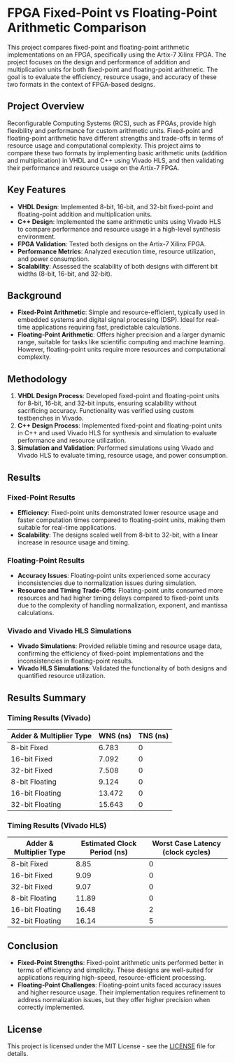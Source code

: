 # FPGA Fixed-Point vs Floating-Point Arithmetic Comparison

This project compares fixed-point and floating-point arithmetic implementations on an FPGA, specifically using the Artix-7 Xilinx FPGA. The project focuses on the design and performance of addition and multiplication units for both fixed-point and floating-point arithmetic. The goal is to evaluate the efficiency, resource usage, and accuracy of these two formats in the context of FPGA-based designs.

## Project Overview

Reconfigurable Computing Systems (RCS), such as FPGAs, provide high flexibility and performance for custom arithmetic units. Fixed-point and floating-point arithmetic have different strengths and trade-offs in terms of resource usage and computational complexity. This project aims to compare these two formats by implementing basic arithmetic units (addition and multiplication) in VHDL and C++ using Vivado HLS, and then validating their performance and resource usage on the Artix-7 FPGA.

## Key Features

- **VHDL Design**: Implemented 8-bit, 16-bit, and 32-bit fixed-point and floating-point addition and multiplication units.
- **C++ Design**: Implemented the same arithmetic units using Vivado HLS to compare performance and resource usage in a high-level synthesis environment.
- **FPGA Validation**: Tested both designs on the Artix-7 Xilinx FPGA.
- **Performance Metrics**: Analyzed execution time, resource utilization, and power consumption.
- **Scalability**: Assessed the scalability of both designs with different bit widths (8-bit, 16-bit, and 32-bit).

## Background

- **Fixed-Point Arithmetic**: Simple and resource-efficient, typically used in embedded systems and digital signal processing (DSP). Ideal for real-time applications requiring fast, predictable calculations.
- **Floating-Point Arithmetic**: Offers higher precision and a larger dynamic range, suitable for tasks like scientific computing and machine learning. However, floating-point units require more resources and computational complexity.

## Methodology

1. **VHDL Design Process**: Developed fixed-point and floating-point units for 8-bit, 16-bit, and 32-bit inputs, ensuring scalability without sacrificing accuracy. Functionality was verified using custom testbenches in Vivado.
2. **C++ Design Process**: Implemented fixed-point and floating-point units in C++ and used Vivado HLS for synthesis and simulation to evaluate performance and resource utilization.
3. **Simulation and Validation**: Performed simulations using Vivado and Vivado HLS to evaluate timing, resource usage, and power consumption.

## Results

### Fixed-Point Results

- **Efficiency**: Fixed-point units demonstrated lower resource usage and faster computation times compared to floating-point units, making them suitable for real-time applications.
- **Scalability**: The designs scaled well from 8-bit to 32-bit, with a linear increase in resource usage and timing.

### Floating-Point Results

- **Accuracy Issues**: Floating-point units experienced some accuracy inconsistencies due to normalization issues during simulation.
- **Resource and Timing Trade-Offs**: Floating-point units consumed more resources and had higher timing delays compared to fixed-point units due to the complexity of handling normalization, exponent, and mantissa calculations.

### Vivado and Vivado HLS Simulations

- **Vivado Simulations**: Provided reliable timing and resource usage data, confirming the efficiency of fixed-point implementations and the inconsistencies in floating-point results.
- **Vivado HLS Simulations**: Validated the functionality of both designs and quantified resource utilization.

## Results Summary

### Timing Results (Vivado)
| Adder & Multiplier Type | WNS (ns) | TNS (ns) |
| ----------------------- | -------- | -------- |
| 8-bit Fixed             | 6.783    | 0        |
| 16-bit Fixed            | 7.092    | 0        |
| 32-bit Fixed            | 7.508    | 0        |
| 8-bit Floating          | 9.124    | 0        |
| 16-bit Floating         | 13.472   | 0        |
| 32-bit Floating         | 15.643   | 0        |

### Timing Results (Vivado HLS)
| Adder & Multiplier Type | Estimated Clock Period (ns) | Worst Case Latency (clock cycles) |
| ----------------------- | --------------------------- | --------------------------------- |
| 8-bit Fixed             | 8.85                        | 0                                 |
| 16-bit Fixed            | 9.09                        | 0                                 |
| 32-bit Fixed            | 9.07                        | 0                                 |
| 8-bit Floating          | 11.89                       | 0                                 |
| 16-bit Floating         | 16.48                       | 2                                 |
| 32-bit Floating         | 16.14                       | 5                                 |

## Conclusion

- **Fixed-Point Strengths**: Fixed-point arithmetic units performed better in terms of efficiency and simplicity. These designs are well-suited for applications requiring high-speed, resource-efficient processing.
- **Floating-Point Challenges**: Floating-point units faced accuracy issues and higher resource usage. Their implementation requires refinement to address normalization issues, but they offer higher precision when correctly implemented.

## License

This project is licensed under the MIT License - see the [LICENSE](LICENSE) file for details.
